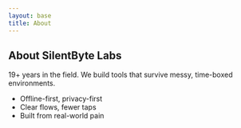 ```yaml
---
layout: base
title: About
---
```

<section class="card">
  <h1>About SilentByte Labs</h1>
  <p>19+ years in the field. We build tools that survive messy, time-boxed environments.</p>
  <ul>
    <li>Offline-first, privacy-first</li>
    <li>Clear flows, fewer taps</li>
    <li>Built from real-world pain</li>
  </ul>
</section>
